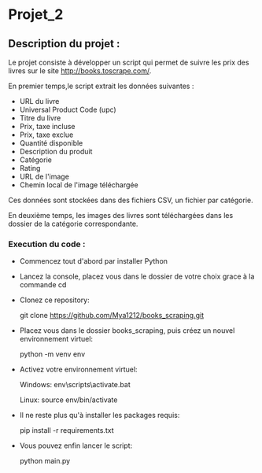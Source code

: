 # Projet_2
## Description du projet :
Le projet consiste à développer un script qui permet de suivre les prix des livres sur le site http://books.toscrape.com/.

En premier temps,le script extrait les données suivantes :
- URL du livre
 - Universal Product Code (upc)
 - Titre du livre
 - Prix, taxe incluse
 - Prix, taxe exclue
 - Quantité disponible
 - Description du produit
 - Catégorie
 - Rating
 - URL de l'image
 - Chemin local de l'image téléchargée

Ces données sont stockées dans des fichiers CSV, un fichier par catégorie.

En deuxième temps, les images des livres sont téléchargées dans les dossier de la catégorie correspondante.

### Execution du code :
- Commencez tout d'abord par installer Python

- Lancez la console, placez vous dans le dossier de votre choix grace à la commande cd

- Clonez ce repository:

    git clone https://github.com/Mya1212/books_scraping.git

- Placez vous dans le dossier books_scraping, puis créez un nouvel environnement virtuel:

    python -m venv env

- Activez votre environnement virtuel:

    Windows:
env\scripts\activate.bat

    Linux:
source env/bin/activate

- Il ne reste plus qu'à installer les packages requis:

    pip install -r requirements.txt

- Vous pouvez enfin lancer le script:

    python main.py

    

